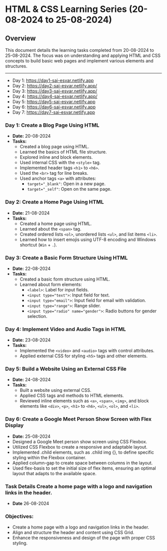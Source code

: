 # HTML & CSS Learning Series (20-08-2024 to 25-08-2024)

## Overview
This document details the learning tasks completed from 20-08-2024 to 25-08-2024. The focus was on understanding and applying HTML and CSS concepts to build basic web pages and implement various elements and structures.

---
- Day 1:
https://day1-sai-esvar.netlify.app
- Day 2:
https://day2-sai-esvar.netlify.app/
- Day 3:
https://day3-sai-esvar.netlify.app/
- Day 4:
https://day4-sai-esvar.netlify.app/
- Day 5:
https://day5-sai-esvar.netlify.app
- Day 6:
https://day6-sai-esvar.netlify.app
- Day 7:
https://day7-sai-esvar.netlify.app

### Day 1: Create a Blog Page Using HTML
- **Date:** 20-08-2024
- **Tasks:**
  - Created a blog page using HTML.
  - Learned the basics of HTML file structure.
  - Explored inline and block elements.
  - Used internal CSS with the `<style>` tag.
  - Implemented header tags `<h1>` to `<h6>`.
  - Used the `<br>` tag for line breaks.
  - Used anchor tags `<a>` with attributes:
    - `target="_blank"`: Open in a new page.
    - `target="_self"`: Open on the same page.

### Day 2: Create a Home Page Using HTML
- **Date:** 21-08-2024
- **Tasks:**
  - Created a home page using HTML.
  - Learned about the `<span>` tag.
  - Created ordered lists `<ol>`, unordered lists `<ul>`, and list items `<li>`.
  - Learned how to insert emojis using UTF-8 encoding and Windows shortcut (`Win` + `.`).

### Day 3: Create a Basic Form Structure Using HTML
- **Date:** 22-08-2024
- **Tasks:**
  - Created a basic form structure using HTML.
  - Learned about form elements:
    - `<label>`: Label for input fields.
    - `<input type="text">`: Input field for text.
    - `<input type="email">`: Input field for email with validation.
    - `<input type="range">`: Range slider.
    - `<input type="radio" name="gender">`: Radio buttons for gender selection.

### Day 4: Implement Video and Audio Tags in HTML
- **Date:** 23-08-2024
- **Tasks:**
  - Implemented the `<video>` and `<audio>` tags with control attributes.
  - Applied external CSS for styling `<h5>` tags and other elements.

### Day 5: Build a Website Using an External CSS File
- **Date:** 24-08-2024
- **Tasks:**
  - Built a website using external CSS.
  - Applied CSS tags and methods to HTML elements.
  - Reviewed inline elements such as `<a>`, `<span>`, `<img>`, and block elements like `<div>`, `<p>`, `<h1>` to `<h6>`, `<ul>`, `<ol>`, and `<li>`.

### Day 6: Create a Google Meet Person Show Screen with Flex Display
- **Date:** 25-08-2024
- Designed a Google Meet person show screen using CSS Flexbox.
- Utilized CSS Flexbox to create a responsive and adaptable layout.
- Implemented .child elements, such as .child img {}, to define specific styling within the Flexbox container.
- Applied column-gap to create space between columns in the layout.
- Used flex-basis to set the initial size of flex items, ensuring an optimal layout that adapts to the available space.
### Task Details Create a home page with a logo and navigation links in the header.
- **Date** 26-08-2024
### Objectives:
- Create a home page with a logo and navigation links in the header.
- Align and structure the header and content using CSS Grid.
- Enhance the responsiveness and design of the page with proper CSS styling.

